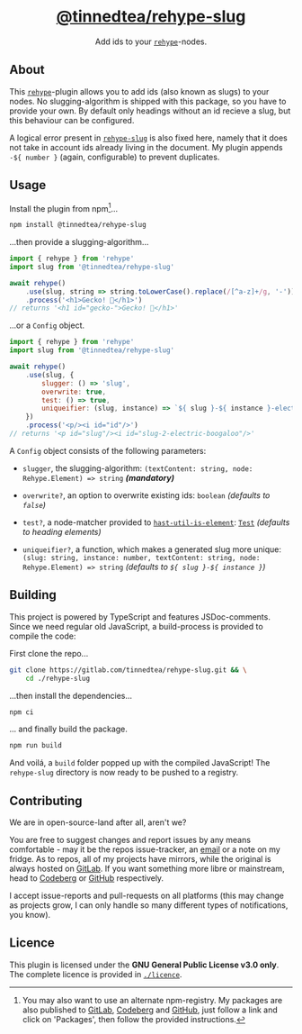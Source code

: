 <div align='center'>

# [@tinnedtea/rehype-slug][NPM Package]

Add ids to your [`rehype`][Rehype]-nodes.

</div>

## About

This [`rehype`][Rehype]-plugin allows you to add ids (also known as slugs) 
to your nodes. No slugging-algorithm is shipped with this package, so you 
have to provide your own. By default only headings without an id recieve
a slug, but this behaviour can be configured.

A logical error present in [`rehype-slug`][Rehype Slug] is also fixed here,
namely that it does not take in account ids already living in the document.
My plugin appends `-${ number }` (again, configurable) to prevent duplicates.

## Usage

Install the plugin from npm[^registries]...

```sh
npm install @tinnedtea/rehype-slug
```

...then provide a slugging-algorithm...

```js
import { rehype } from 'rehype'
import slug from '@tinnedtea/rehype-slug'

await rehype()
	.use(slug, string => string.toLowerCase().replace(/[^a-z]+/g, '-'))
	.process('<h1>Gecko! 🦎</h1>')
// returns '<h1 id="gecko-">Gecko! 🦎</h1>'
```

...or a `Config` object.

```js
import { rehype } from 'rehype'
import slug from '@tinnedtea/rehype-slug'

await rehype()
	.use(slug, {
		slugger: () => 'slug',
		overwrite: true,
		test: () => true,
		uniqueifier: (slug, instance) => `${ slug }-${ instance }-electric-boogaloo`
	})
	.process('<p/><i id="id"/>')
// returns '<p id="slug"/><i id="slug-2-electric-boogaloo"/>'
```

A `Config` object consists of the following parameters:

- `slugger`, the slugging-algorithm:
`(textContent: string, node: Rehype.Element) => string`
***(mandatory)***

- `overwrite?`, an option to overwrite existing ids:
`boolean`
*(defaults to `false`)*

- `test?`, a node-matcher provided to [`hast-util-is-element`][Hast Matcher]:
[`Test`][Hast Matcher | Test]
*(defaults to heading elements)*

- `uniqueifier?`, a function, which makes a generated slug more unique:
`(slug: string, instance: number, textContent: string, node: Rehype.Element) => string`
*(defaults to `${ slug }-${ instance }`)*

## Building

This project is powered by TypeScript and features JSDoc-comments.
Since we need regular old JavaScript, a build-process is provided to compile
the code:

First clone the repo...
```sh
git clone https://gitlab.com/tinnedtea/rehype-slug.git && \
	cd ./rehype-slug
```

...then install the dependencies...
```sh
npm ci
```

... and finally build the package.
```sh
npm run build
```

And voilá, a `build` folder popped up with the compiled JavaScript! 
The `rehype-slug` directory is now ready to be pushed to a registry.

## Contributing

We are in open-source-land after all, aren't we?

You are free to suggest changes and report issues by any means
comfortable - may it be the repos issue-tracker, an [email] or a 
note on my fridge. As to repos, all of my projects have mirrors,
while the original is always hosted on [GitLab]. If you want something
more libre or mainstream, head to [Codeberg] or [GitHub] respectively.

I accept issue-reports and pull-requests on all platforms (this may
change as projects grow, I can only handle so many different types
of notifications, you know).

## Licence

This plugin is licensed under the **GNU General Public License v3.0 only**.  
The complete licence is provided in [`./licence`][Licence].


[^registries]: You may also want to use an alternate npm-registry. My 
packages are also published to [GitLab], [Codeberg] and [GitHub],
just follow a link and click on 'Packages', then follow the provided
instructions.

[NPM Package]: https://npmjs.com/package/@tinnedtea/rehype-slug
[Rehype]: https://github.com/rehypejs/rehype
[Rehype Slug]: https://github.com/rehypejs/rehype-slug
[Hast Matcher]: https://github.com/syntax-tree/hast-util-is-element
[Hast Matcher | Test]: https://github.com/syntax-tree/hast-util-is-element#function-testelement-index-parent
[Email]: mailto:mail@tinnedtea.com
[GitLab]: https://gitlab.com/tinnedtea/rehype-slug
[Codeberg]: https://codeberg.org/tinnedtea/rehype-slug
[GitHub]: https://github.com/tinnedtea/rehype-slug
[Licence]: ./licence
